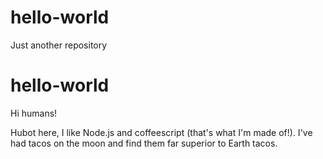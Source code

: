 # hello-world
Just another repository

# hello-world

Hi humans!

Hubot here, I like Node.js and coffeescript (that's what I'm made of!).
I've had tacos on the moon and find them far superior to Earth tacos.
